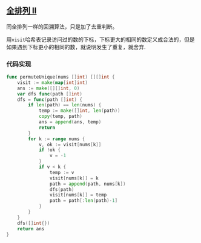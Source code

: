 ## [全排列 II](https://leetcode-cn.com/problems/permutations-ii/)

同全排列一样的回溯算法，只是加了去重判断。

用`visit`哈希表记录访问过的数的下标，下标更大的相同的数定义成合法的，但是如果遇到下标更小的相同的数，就说明发生了重复，就舍弃.



### 代码实现

```go
func permuteUnique(nums []int) [][]int {
	visit := make(map[int]int)
	ans := make([][]int, 0)
	var dfs func(path []int)
	dfs = func(path []int) {
		if len(path) == len(nums) {
			temp := make([]int, len(path))
			copy(temp, path)
			ans = append(ans, temp)
			return
		}
		for k := range nums {
			v, ok := visit[nums[k]]
			if !ok {
				v = -1
			}
			if v < k {
				temp := v
				visit[nums[k]] = k
				path = append(path, nums[k])
				dfs(path)
				visit[nums[k]] = temp
				path = path[:len(path)-1]
			}
		}
	}
	dfs([]int{})
	return ans
}
```





